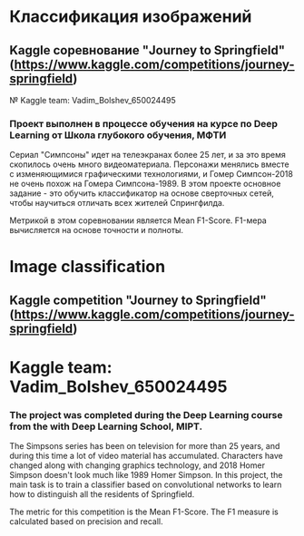 # Классификация изображений
## Kaggle соревнование "Journey to Springfield" (https://www.kaggle.com/competitions/journey-springfield)
№ Kaggle team: Vadim_Bolshev_650024495

### Проект выполнен в процессе обучения на курсе по Deep Learning от Школа глубокого обучения, МФТИ

Сериал "Симпсоны" идет на телеэкранах более 25 лет, и за это время скопилось очень много видеоматериала. Персонажи менялись вместе с изменяющимися графическими технологиями, и Гомер Симпсон-2018 не очень похож на Гомера Симпсона-1989. В этом проекте основное задание - это обучить классификатор на основе сверточных сетей, чтобы научиться отличать всех жителей Спрингфилда.

Метрикой в этом соревновании является Mean F1-Score. F1-мера вычисляется на основе точности и полноты.


#
# Image classification
## Kaggle competition "Journey to Springfield" (https://www.kaggle.com/competitions/journey-springfield)
# Kaggle team: Vadim_Bolshev_650024495

### The project was completed during the Deep Learning course from the with Deep Learning School, MIPT.

The Simpsons series has been on television for more than 25 years, and during this time a lot of video material has accumulated. Characters have changed along with changing graphics technology, and 2018 Homer Simpson doesn't look much like 1989 Homer Simpson. In this project, the main task is to train a classifier based on convolutional networks to learn how to distinguish all the residents of Springfield.

The metric for this competition is the Mean F1-Score. The F1 measure is calculated based on precision and recall.
